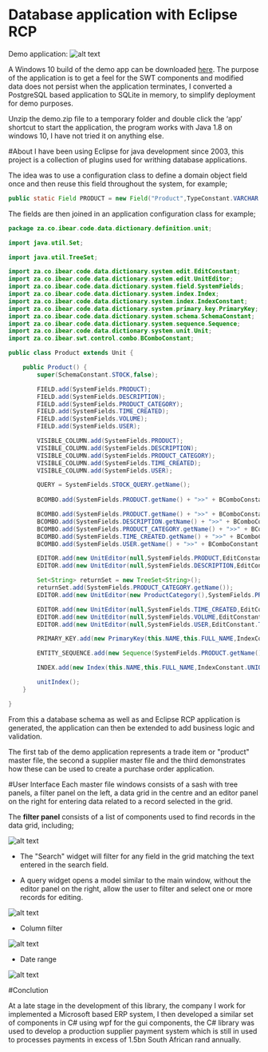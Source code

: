 # Database application with Eclipse RCP

Demo application: 
![alt text](https://github.com/pfaffventer/ibear-co-za-eclipse-rcp/blob/master/readme.resource/overview_000.PNG "Demo application screenshot")

A Windows 10 build of the demo app can be downloaded [here](https://github.com/pfaffventer/ibear-co-za-eclipse-rcp-demo-build-windows.git). The purpose of the application is to get a feel for the SWT components and modified data does not persist when the application terminates, I converted a PostgreSQL based application to SQLite in memory, to simplify deployment for demo purposes.

Unzip the demo.zip file to a temporary folder and double click the ‘app’ shortcut to start the application, the program works with Java 1.8 on windows 10, I have not tried it on anything else.

#About
I have been using Eclipse for java development since 2003, this project is a collection of plugins used for writhing database applications.

The idea was to use a configuration class to define a domain object field once and then reuse this field throughout the system, for example;
```Java
public static Field PRODUCT = new Field("Product",TypeConstant.VARCHAR + " (30)","width=120>default= ");
```

The fields are then joined in an application configuration class for example;

```Java
package za.co.ibear.code.data.dictionary.definition.unit;

import java.util.Set;

import java.util.TreeSet;

import za.co.ibear.code.data.dictionary.system.edit.EditConstant;
import za.co.ibear.code.data.dictionary.system.edit.UnitEditor;
import za.co.ibear.code.data.dictionary.system.field.SystemFields;
import za.co.ibear.code.data.dictionary.system.index.Index;
import za.co.ibear.code.data.dictionary.system.index.IndexConstant;
import za.co.ibear.code.data.dictionary.system.primary.key.PrimaryKey;
import za.co.ibear.code.data.dictionary.system.schema.SchemaConstant;
import za.co.ibear.code.data.dictionary.system.sequence.Sequence;
import za.co.ibear.code.data.dictionary.system.unit.Unit;
import za.co.ibear.swt.control.combo.BComboConstant;

public class Product extends Unit {

	public Product() {
		super(SchemaConstant.STOCK,false);

		FIELD.add(SystemFields.PRODUCT);
		FIELD.add(SystemFields.DESCRIPTION);
		FIELD.add(SystemFields.PRODUCT_CATEGORY);
		FIELD.add(SystemFields.TIME_CREATED);
		FIELD.add(SystemFields.VOLUME);
		FIELD.add(SystemFields.USER);

		VISIBLE_COLUMN.add(SystemFields.PRODUCT);
		VISIBLE_COLUMN.add(SystemFields.DESCRIPTION);
		VISIBLE_COLUMN.add(SystemFields.PRODUCT_CATEGORY);
		VISIBLE_COLUMN.add(SystemFields.TIME_CREATED);
		VISIBLE_COLUMN.add(SystemFields.USER);

		QUERY = SystemFields.STOCK_QUERY.getName();
		
		BCOMBO.add(SystemFields.PRODUCT.getName() + ">>" + BComboConstant.QUERY + ">>" + SystemFields.STOCK_QUERY.getName() + ">>" + SystemFields.STOCK_QUERY.getDescription());

		BCOMBO.add(SystemFields.PRODUCT.getName() + ">>" + BComboConstant.MULTI);
		BCOMBO.add(SystemFields.DESCRIPTION.getName() + ">>" + BComboConstant.MULTI);
		BCOMBO.add(SystemFields.PRODUCT_CATEGORY.getName() + ">>" + BComboConstant.UNIT_BROWSE);
		BCOMBO.add(SystemFields.TIME_CREATED.getName() + ">>" + BComboConstant.DATE);
		BCOMBO.add(SystemFields.USER.getName() + ">>" + BComboConstant.MULTI);

		EDITOR.add(new UnitEditor(null,SystemFields.PRODUCT,EditConstant.TEXT,false));
		EDITOR.add(new UnitEditor(null,SystemFields.DESCRIPTION,EditConstant.TEXT,false));

		Set<String> returnSet = new TreeSet<String>();
		returnSet.add(SystemFields.PRODUCT_CATEGORY.getName());
		EDITOR.add(new UnitEditor(new ProductCategory(),SystemFields.PRODUCT_CATEGORY,EditConstant.UNIT_EDIT,false,returnSet));

		EDITOR.add(new UnitEditor(null,SystemFields.TIME_CREATED,EditConstant.TEXT,true));
		EDITOR.add(new UnitEditor(null,SystemFields.VOLUME,EditConstant.TEXT,true));
		EDITOR.add(new UnitEditor(null,SystemFields.USER,EditConstant.TEXT,true));

		PRIMARY_KEY.add(new PrimaryKey(this.NAME,this.FULL_NAME,IndexConstant.UNIQUE,"01",SystemFields.PRODUCT));

		ENTITY_SEQUENCE.add(new Sequence(SystemFields.PRODUCT.getName(),15));

		INDEX.add(new Index(this.NAME,this.FULL_NAME,IndexConstant.UNIQUE,"01",SystemFields.PRODUCT));

		unitIndex();
	}

}
```

From this a database schema as well as and Eclipse RCP application is generated, the application can then be extended to add business logic and validation.

The first tab of the demo application represents a trade item or "product" master file, the second a supplier master file and the third demonstrates how these can be used to create a purchase order application. 

#User Interface
Each master file windows consists of a sash with tree panels, a filter panel on the left, a data grid in the centre and an editor panel on the right for entering data related to a record selected in the grid. 

The __filter panel__ consists of a list of components used to find records in the data grid, including;

![alt text](https://github.com/pfaffventer/ibear-co-za-eclipse-rcp/blob/master/readme.resource/filter_panel_000.PNG "Filter panel")

* The "Search" widget will filter for any field in the grid matching the text entered in the search field.

* A query widget opens a model similar to the main window, without the editor panel on the right, allow the user to filter and select one or more records for editing.

![alt text](https://github.com/pfaffventer/ibear-co-za-eclipse-rcp/blob/master/readme.resource/filter_panel_001.PNG "Filter panel")

* Column filter

![alt text](https://github.com/pfaffventer/ibear-co-za-eclipse-rcp/blob/master/readme.resource/filter_panel_002.PNG "Filter panel")

* Date range

![alt text](https://github.com/pfaffventer/ibear-co-za-eclipse-rcp/blob/master/readme.resource/filter_panel_003.PNG "Filter panel")

#Conclution

At a late stage in the development of this library, the company I work for implemented a Microsoft based ERP system, I then developed a similar set of components in C# using wpf for the gui components, the C# library was used to develop a production supplier payment system which is still in used to processes payments in excess of 1.5bn South African rand annually.





